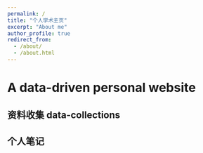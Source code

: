 ```yaml
---
permalink: /
title: "个人学术主页"
excerpt: "About me"
author_profile: true
redirect_from: 
  - /about/
  - /about.html
---
```


# A data-driven personal website

## 资料收集 data-collections

## 个人笔记



